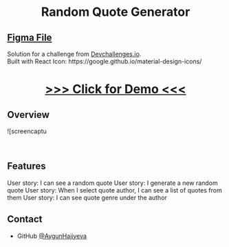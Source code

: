 <h1 align="center">Random Quote Generator</h1>

<div >
<h2><a href="https://www.figma.com/file/FFxqnf1cEDiHhvFpN6u4hV/quote">Figma File</a></h2>
   Solution for a challenge from  <a href="http://devchallenges.io" target="_blank">Devchallenges.io</a>.
  
</div>
 Built with React
Icon: https://google.github.io/material-design-icons/


<div align="center">
  <h1>
    <a href="https://randomquotegeneratordev.onrender.com/">
      >>> Click for Demo <<<
    </a>
  </h1>
</div>


## Overview
![screencaptu

   <br>


## Features

User story: I can see a random quote
User story: I generate a new random quote
User story: When I select quote author, I can see a list of quotes from them
User story: I can see quote genre under the author




## Contact

- GitHub [@AygunHajiyeva](https://https://github.com/AygunHajiyeva)
